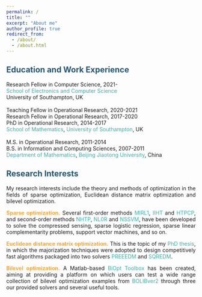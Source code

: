 ```yaml
---
permalink: /
title: ""
excerpt: "About me"
author_profile: true
redirect_from: 
  - /about/
  - /about.html
---
```


<span style="color:#225675">Education and Work Experience</span>
---
Research Fellow in Computer Science, 2021- <br>
<a style="text-decoration:none; color:#3AAFA9" href='https://www.ecs.soton.ac.uk/'>School of Electronics and Computer Science</a><br>
University of Southampton, UK  <br>
<br>
Teaching Fellow in Operational Research, 2020-2021 <br>
Research Fellow in Operational Research, 2017-2020<br>
PhD in  Operational Research, 2014-2017 <br>
<a style="text-decoration:none; color:#3AAFA9" href='https://www.southampton.ac.uk/maths'>School of Mathematics</a>, <a style="text-decoration:none; color:#3AAFA9" href='https://www.southampton.ac.uk/'>University of Southampton</a>, UK <br>
<br>
M.S. in Operational Research, 2011-2014 <br>
B.S. in Information and Computing Sciences, 2007-2011 <br>
<a style="text-decoration:none; color:#3AAFA9" href='http://en.sci.njtu.edu.cn/Department/DepartmentofMathematics/index.htm'>Department of Mathematics</a>, <a style="text-decoration:none; color:#3AAFA9" href='http://en.njtu.edu.cn/'>Beijing Jiaotong University</a>, China 

<span style="color:#225675">Research Interests</span>
---

<p><div style="text-align:justify;"> 
My research interests include the theory and methods of optimization in the fields of sparse optimization,  Euclidean distance matrix optimization and bilevel
  optimization. </div></p> 
  
<p><div style="text-align:justify"> 
  <span style="color:#F9A828"> <b> Sparse  optimization.</b> </span>  Several first-order methods <a style="text-decoration:none; color:#3AAFA9" href="https://github.com/ShenglongZhou/MIRL1">MIRL1</a>, <a style="text-decoration:none; color:#3AAFA9" href="https://github.com/ShenglongZhou/IIHT">IIHT</a> and <a style="text-decoration:none; color:#3AAFA9" href="https://github.com/ShenglongZhou/HTPCP">HTPCP</a>, and second-order methods  <a style="text-decoration:none; color:#3AAFA9" href="https://github.com/ShenglongZhou/NHTPver2">NHTP</a>, <a style="text-decoration:none; color:#3AAFA9" href="https://github.com/ShenglongZhou/NHTPver2">NL0R</a> and <a style="text-decoration:none; color:#3AAFA9" href="https://github.com/ShenglongZhou/NHTPver2">NSSVM</a>, have been developed to solve the compressed sensing, sparse logistic regression, sparse linear complementarity problems, support vector machines, and so on.  
</div></p>

<p><div style="text-align:justify">
  <span style="color:#F9A828"><b>Euclidean distance matrix optimization.</b></span> This is the topic of my <a style="text-decoration:none; color:#3AAFA9" href="https://eprints.soton.ac.uk/429739/">PhD thesis</a>, in which the majorization techniques were adopted to design competitively fast algorithms packaged into two solvers <a style="text-decoration:none; color:#3AAFA9" href="https://github.com/ShenglongZhou/PREEEDM">PREEEDM</a> and <a style="text-decoration:none; color:#3AAFA9" href="https://github.com/ShenglongZhou/SQREDM">SQREDM</a>. 
</div></p>

 <p><div style="text-align:justify">
  <span style="color:#F9A828"><b>Bilevel optimization.</b></span>   A Matlab-based <a style="text-decoration:none; color:#3AAFA9" href="https://biopt.github.io/">BiOpt Toolbox</a> has been created, aiming at providing a platform on which users can test a wide range collection of bilevel optimization examples from <a style="text-decoration:none; color:#3AAFA9" href="https://biopt.github.io/">BOLIBver2</a> through three our provided solvers and several useful tools. 
</div></p>





